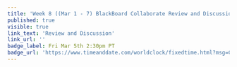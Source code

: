```yaml
---
title: 'Week 8 ((Mar 1 - 7) BlackBoard Collaborate Review and Discussion'
published: true
visible: true
link_text: 'Review and Discussion'
link_url: ''
badge_label: Fri Mar 5th 2:30pm PT
badge_url: 'https://www.timeanddate.com/worldclock/fixedtime.html?msg=CMPT-363+Review+and+Discussion&iso=20210305T1430&p1=256&am=50'
---
```

